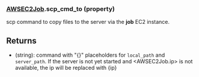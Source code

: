 ### [AWSEC2Job](AWSEC2Job.md).scp_cmd_to (property)




scp command to copy files to the server via the **job** EC2 instance.

Returns
----------
* (string): command with "{}" placeholders for `local_path` and `server_path`.
    If the server is not yet started and &lt;AWSEC2Job.ip&gt; is not available,
    the ip will be replaced with {ip}

